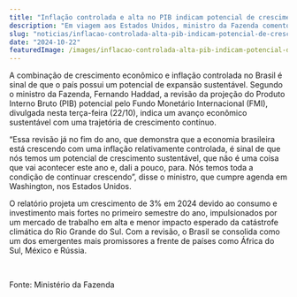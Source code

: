 ```yaml
---
title: "Inflação controlada e alta no PIB indicam potencial de crescimento sustentável do Brasil, afirma Haddad"
description: "Em viagem aos Estados Unidos, ministro da Fazenda comentou a nova projeção do FMI para a economia brasileira: “Temos toda a condição de continuar crescendo”"
slug: "noticias/inflacao-controlada-alta-pib-indicam-potencial-de-crescimento-sustentavel-do-brasil-afirma-haddad"
date: "2024-10-22"
featuredImage: /images/inflacao-controlada-alta-pib-indicam-potencial-de-crescimento-sustentavel-do-brasil-afirma-haddad.png
---
```


A combinação de crescimento econômico e inflação controlada no Brasil é sinal de que o país possui um potencial de expansão sustentável. Segundo o ministro da Fazenda, Fernando Haddad, a revisão da projeção do Produto Interno Bruto (PIB) potencial pelo Fundo Monetário Internacional (FMI), divulgada nesta terça-feira (22/10), indica um avanço econômico sustentável com uma trajetória de crescimento contínuo.  

“Essa revisão já no fim do ano, que demonstra que a economia brasileira está crescendo com uma inflação relativamente controlada, é sinal de que nós temos um potencial de crescimento sustentável, que não é uma coisa que vai acontecer este ano e, dali a pouco, para. Nós temos toda a condição de continuar crescendo”, disse o ministro, que cumpre agenda em Washington, nos Estados Unidos.  

O relatório projeta um crescimento de 3% em 2024 devido ao consumo e investimento mais fortes no primeiro semestre do ano, impulsionados por um mercado de trabalho em alta e menor impacto esperado da catástrofe climática do Rio Grande do Sul. Com a revisão, o Brasil se consolida como um dos emergentes mais promissores a frente de países como África do Sul, México e Rússia.  
  
&nbsp;
  
Fonte: Ministério da Fazenda